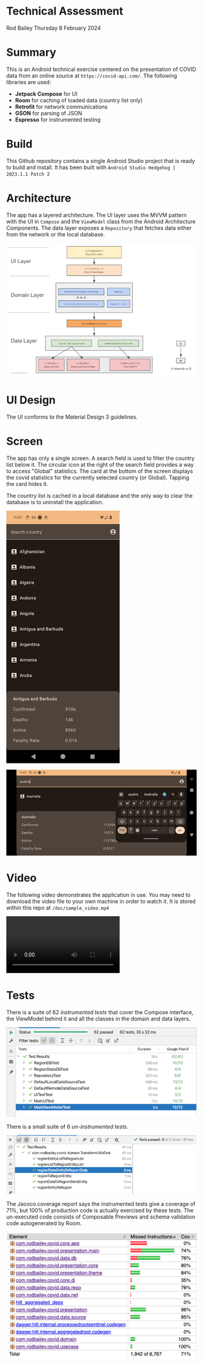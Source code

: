 # Technical Assessment

Rod Bailey
Thursday 8 February 2024

# Summary

This is an Android technical exercise centered on the presentation of COVID data from an online source at `https://covid-api.com/`. The following libraries are used:

- **Jetpack Compose** for UI
- **Room** for caching of loaded data (country list only)
- **Retrofit** for network communications
- **GSON** for parsing of JSON
- **Espresso** for instrumented testing

# Build

This Github repository contains a single Android Studio project that is ready to build and install.
It has been built with `Android Studio Hedgehog | 2023.1.1 Patch 2`

# Architecture

The app has a layered architecture. The UI layer uses the MVVM pattern with the UI in `Compose` and the `ViewModel` class from the Android Architecture Components. The data layer exposes a `Repository` that fetches data either from the network or the local database.

![Architecture](/doc/app_architecture.png)

# UI Design

The UI conforms to the Material Design 3 guidelines.

# Screen

The app has only a single screen. A search field is used to filter the country list below it. The circular icon at the right of the search field provides a way to access "Global" statistics. The card at the bottom of the screen displays the covid statistics for the currently selected country (or Global). Tapping the card hides it.

The country list is cached in a local database and the only way to clear the database is to uninstall the application.

![Portrait](/doc/sample_screenshot_portrait.png)

![Landscape](/doc/sample_screenshot_landscape.png)

# Video

The following video demonstrates the application in use. You may need to download the video file to your own machine in order to watch it. It is stored within this repo at `/doc/sample_video.mp4`

![Video](/doc/sample_video.mp4)

# Tests

There is a suite of 62 *instrumented tests* that cover the Compose interface, the ViewModel behind it and all the classes in the domain and data layers.

![Tests](/doc/instrumented_tests.png)

There is a small suite of 6 *un-instrumented tests*.

![Tests](/doc/uninstrumented_tests.png)

The Jacoco coverage report says the instrumented tests give a coverage of 71%, but 100% of production code is actually exercised by these tests. The un-executed code consists of Composable Previews and schema validation code autogenerated by Room.

![Coverage](/doc/coverage.png)


